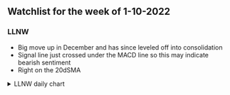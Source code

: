 ## Watchlist for the week of 1-10-2022

### LLNW
- Big move up in December and has since leveled off into consolidation 
- Signal line just crossed under the MACD line so this may indicate bearish sentiment
- Right on the 20dSMA

<details><summary>LLNW daily chart</summary>


</details>
